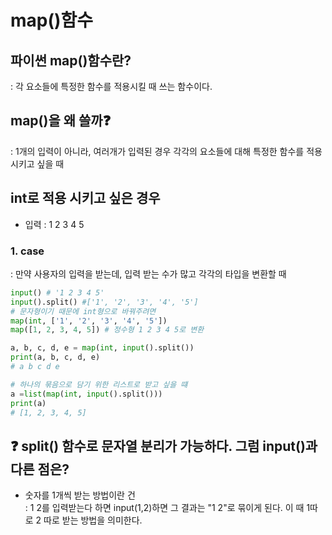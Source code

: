 # map()함수

## 파이썬 map()함수란?
: 각 요소들에 특정한 함수를 적용시킬 때 쓰는 함수이다.

## map()을 왜 쓸까:question:
: 1개의 입력이 아니라, 여러개가 입력된 경우 각각의 요소들에 대해 특정한 함수를 적용시키고 싶을 때

## int로 적용 시키고 싶은 경우
- 입력 : 1 2 3 4 5

### 1. case
: 만약 사용자의 입력을 받는데, 입력 받는 수가 많고 각각의 타입을 변환할 때
```python
input() # '1 2 3 4 5'
input().split() #['1', '2', '3', '4', '5']
# 문자형이기 때문에 int형으로 바꿔주려면
map(int, ['1', '2', '3', '4', '5'])
map([1, 2, 3, 4, 5]) # 정수형 1 2 3 4 5로 변환
```
```python
a, b, c, d, e = map(int, input().split())
print(a, b, c, d, e)
# a b c d e
```
```python
# 하나의 묶음으로 담기 위한 리스트로 받고 싶을 떄
a =list(map(int, input().split()))
print(a)
# [1, 2, 3, 4, 5]
```

## :question: split() 함수로 문자열 분리가 가능하다. 그럼 input()과 다른 점은?

- 숫자를 1개씩 받는 방법이란 건  
: 1 2를 입력받는다 하면 input(1,2)하면 그 결과는 "1 2"로 묶이게 된다. 이 때 1따로 2 따로 받는 방법을 의미한다. 